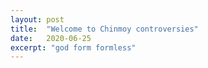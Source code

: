 ```yaml
---
layout: post
title:  "Welcome to Chinmoy controversies"
date:   2020-06-25
excerpt: "god form formless"
---
```

